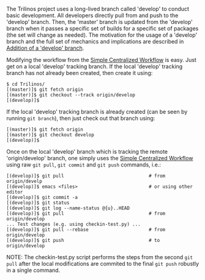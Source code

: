 The Trilinos project uses a long-lived branch called 'develop' to conduct basic development.  All developers directly pull from and push to the 'develop' branch.  Then, the 'master' branch is updated from the 'develop' branch when it passes a specific set of builds for a specific set of packages (the set will change as needed).  The motivation for the usage of a 'develop' branch and the full set of mechanics and implications are described in [Addition of a 'develop' branch](https://docs.google.com/document/d/1uVQYI2cmNx09fDkHDA136yqDTqayhxqfvjFiuUue7wo/edit#heading=h.u2ougk1wk7ph).

Modifying the workflow from the [Simple Centralized Workflow](https://github.com/trilinos/Trilinos/wiki/VC-|-Simple-Centralized-Workflow) is easy.  Just get on a local 'develop' tracking branch.  If the local 'develop' tracking branch has not already been created, then create it using:

```
$ cd Trilinos/
[(master)]$ git fetch origin
[(master)]$ git checkout --track origin/develop
[(develop)]$ 
```

If the local 'develop' tracking branch is already created (can be seen by running `git branch`), then just check out that branch using:

```
[(master)]$ git fetch origin
[(master)]$ git checkout develop
[(develop)]$ 
```

Once on the local 'develop' branch which is tracking the remote 'origin/develop' branch, one simply uses the [Simple Centralized Workflow](https://github.com/trilinos/Trilinos/wiki/VC-|-Simple-Centralized-Workflow) using raw `git pull`, `git commit` and `git push` commands, i.e.:

```
[(develop)]$ git pull                               # from origin/develp
[(develop)]$ emacs <files>                          # or using other editor
[(develop)]$ git commit -a
[(develop)]$ git status
[(develop)]$ git log --name-status @{u}..HEAD
[(develop)]$ git pull                               # from origin/develop
... Test changes (e.g. using checkin-test.py) ...
[(develop)]$ git pull --rebase                      # from origin/develop
[(develop)]$ git push                               # to origin/develop
```

NOTE: The checkin-test.py script performs the steps from the second `git pull` after the local modifications are commited to the final `git push` robustly in a single command.
